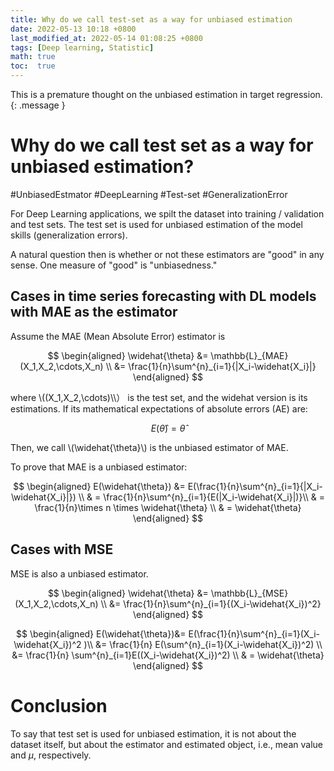 ```yaml
---
title: Why do we call test-set as a way for unbiased estimation
date: 2022-05-13 10:18 +0800
last_modified_at: 2022-05-14 01:08:25 +0800
tags: [Deep learning, Statistic]
math: true
toc:  true
---
```

This is a premature thought on the unbiased estimation in target regression.
{: .message }

#   Why do we call test set as a way for unbiased estimation?
 #UnbiasedEstmator  #DeepLearning #Test-set   #GeneralizationError
  
 For Deep Learning applications, we spilt the dataset into training / validation and test sets. The test set is used for unbiased estimation of the model skills (generalization errors). 
 
A natural question then is whether or not these estimators are "good" in any sense. One measure of "good" is "unbiasedness."

##  Cases in time series forecasting with DL models with MAE as the estimator

Assume the MAE (Mean Absolute Error) estimator is

$$
\begin{aligned}
\widehat{\theta} &= \mathbb{L}_{MAE}(X_1,X_2,\cdots,X_n) \\
&= \frac{1}{n}\sum^{n}_{i=1}{|X_i-\widehat{X_i}|}
\end{aligned}
$$

where \\\((X_1,X_2,\cdots)\\\） is the test set, and the widehat version is its estimations. If its mathematical expectations of absolute errors (AE) are:

$$
E(\widehat{\theta}) = \widehat{\theta}
$$

Then, we call \\\(\widehat{\theta}\\\) is the unbiased estimator of MAE.

To prove that MAE is a unbiased estimator:

$$
\begin{aligned}
E(\widehat{\theta}) &= E(\frac{1}{n}\sum^{n}_{i=1}{|X_i-\widehat{X_i}|}) \\
& = \frac{1}{n}\sum^{n}_{i=1}{E(|X_i-\widehat{X_i}|)}\\
& = \frac{1}{n}\times n \times  \widehat{\theta} \\
& = \widehat{\theta}
\end{aligned}
$$

## Cases with MSE
MSE is also a unbiased estimator. 

$$
\begin{aligned}
\widehat{\theta} &= \mathbb{L}_{MSE}(X_1,X_2,\cdots,X_n) \\
&= \frac{1}{n}\sum^{n}_{i=1}{(X_i-\widehat{X_i})^2}
\end{aligned}
$$

$$
\begin{aligned}
E(\widehat{\theta})&= E(\frac{1}{n}\sum^{n}_{i=1}(X_i-\widehat{X_i})^2 )\\
&= \frac{1}{n} E(\sum^{n}_{i=1}(X_i-\widehat{X_i})^2) \\
&= \frac{1}{n} \sum^{n}_{i=1}E((X_i-\widehat{X_i})^2) \\
& = \widehat{\theta}
\end{aligned}
$$

# Conclusion
To say that test set is used for unbiased estimation, it is not about the dataset itself, but about the estimator and estimated object, i.e., mean value and $\mu$, respectively.

